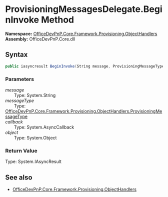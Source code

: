 # ProvisioningMessagesDelegate.BeginInvoke Method  
  

**Namespace:** [OfficeDevPnP.Core.Framework.Provisioning.ObjectHandlers](OfficeDevPnP.Core.Framework.Provisioning.ObjectHandlers.md)  
**Assembly:** OfficeDevPnP.Core.dll  
## Syntax
```C#
public iasyncresult BeginInvoke(String message, ProvisioningMessageType messageType, AsyncCallback callback, Object object)
```
### Parameters
*message*  
&emsp;&emsp;Type: System.String  
*messageType*  
&emsp;&emsp;Type: [OfficeDevPnP.Core.Framework.Provisioning.ObjectHandlers.ProvisioningMessageType](OfficeDevPnP.Core.Framework.Provisioning.ObjectHandlers.ProvisioningMessageType.md)  
*callback*  
&emsp;&emsp;Type: System.AsyncCallback  
*object*  
&emsp;&emsp;Type: System.Object  
### Return Value
Type: System.IAsyncResult  

## See also
- [OfficeDevPnP.Core.Framework.Provisioning.ObjectHandlers](OfficeDevPnP.Core.Framework.Provisioning.ObjectHandlers.md)
